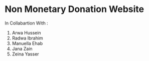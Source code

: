 # Non Monetary Donation Website
In Collabartion With :
  1. Arwa Hussein
  2. Radwa Ibrahim
  3. Manuella Ehab
  4. Jana Zain
  5. Zeina Yasser
